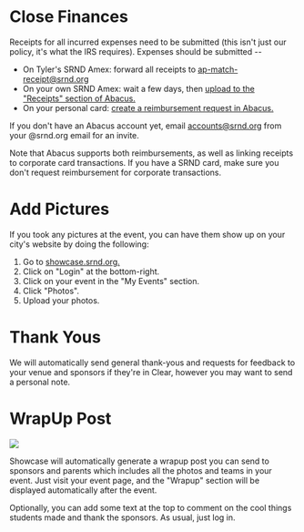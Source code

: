 # Close Finances

Receipts for all incurred expenses need to be submitted \(this isn't just our policy, it's what the IRS requires\). Expenses should be submitted --

* On Tyler's SRND Amex: forward all receipts to [ap-match-receipt@srnd.org](mailto:ap-match-receipt@srnd.org)
* On your own SRND Amex: wait a few days, then [upload to the "Receipts" section of Abacus.](https://www.abacus.com/receipts)
* On your personal card: [create a reimbursement request in Abacus.](https://www.abacus.com/expenses?filter=me)

If you don't have an Abacus account yet, email accounts@srnd.org from your @srnd.org email for an invite.

Note that Abacus supports both reimbursements, as well as linking receipts to corporate card transactions. If you have a SRND card, make sure you don't request reimbursement for corporate transactions.

# Add Pictures

If you took any pictures at the event, you can have them show up on your city's website by doing the following:

1. Go to [showcase.srnd.org.](https://showcase.srnd.org/)
2. Click on "Login" at the bottom-right.
3. Click on your event in the "My Events" section.
4. Click "Photos".
5. Upload your photos.

# Thank Yous

We will automatically send general thank-yous and requests for feedback to your venue and sponsors if they're in Clear, however you may want to send a personal note.

# WrapUp Post

![](/assets/ideas.png)

Showcase will automatically generate a wrapup post you can send to sponsors and parents which includes all the photos and teams in your event. Just visit your event page, and the "Wrapup" section will be displayed automatically after the event.

Optionally, you can add some text at the top to comment on the cool things students made and thank the sponsors. As usual, just log in.
